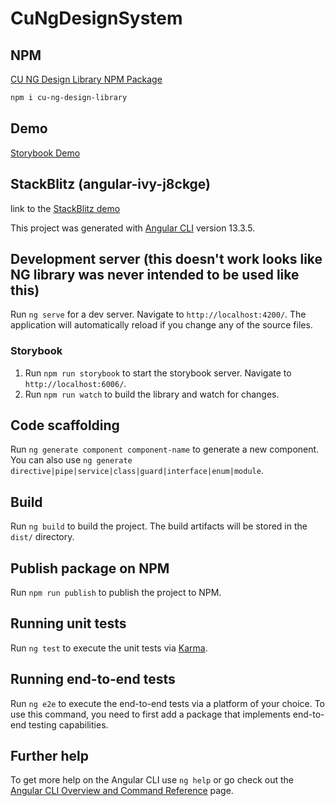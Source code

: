 # CuNgDesignSystem

## NPM

[CU NG Design Library NPM Package](https://www.npmjs.com/package/cu-ng-design-library)

```bash
npm i cu-ng-design-library
```

## Demo

[Storybook Demo](https://philwilliammee.github.io/cu-ng-design-library/?path=/docs/cu-ng-design-library-pages--example)

## StackBlitz (angular-ivy-j8ckge)

link to the [StackBlitz demo](https://stackblitz.com/edit/angular-ivy-j8ckge?devToolsHeight=33&file=src/app/app.component.ts)

This project was generated with [Angular CLI](https://github.com/angular/angular-cli) version 13.3.5.

## Development server (this doesn't work looks like NG library was never intended to be used like this)

Run `ng serve` for a dev server. Navigate to `http://localhost:4200/`. The application will automatically reload if you change any of the source files.

### Storybook

1. Run `npm run storybook` to start the storybook server. Navigate to `http://localhost:6006/`.
2. Run `npm run watch` to build the library and watch for changes.

## Code scaffolding

Run `ng generate component component-name` to generate a new component. You can also use `ng generate directive|pipe|service|class|guard|interface|enum|module`.

## Build

Run `ng build` to build the project. The build artifacts will be stored in the `dist/` directory.

## Publish package on NPM

Run `npm run publish` to publish the project to NPM.

## Running unit tests

Run `ng test` to execute the unit tests via [Karma](https://karma-runner.github.io).

## Running end-to-end tests

Run `ng e2e` to execute the end-to-end tests via a platform of your choice. To use this command, you need to first add a package that implements end-to-end testing capabilities.

## Further help

To get more help on the Angular CLI use `ng help` or go check out the [Angular CLI Overview and Command Reference](https://angular.io/cli) page.
